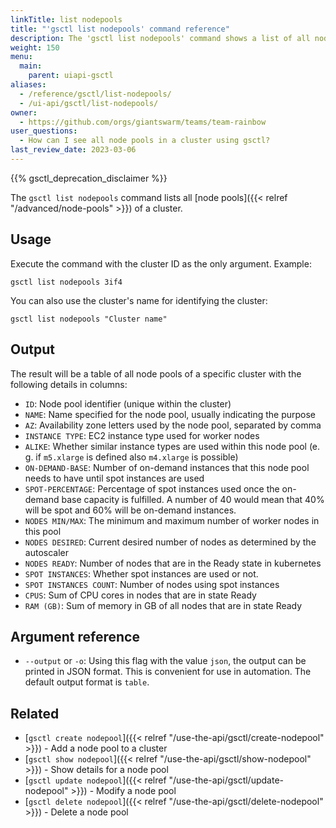```yaml
---
linkTitle: list nodepools
title: "'gsctl list nodepools' command reference"
description: The 'gsctl list nodepools' command shows a list of all node pools in a workload cluster.
weight: 150
menu:
  main:
    parent: uiapi-gsctl
aliases:
  - /reference/gsctl/list-nodepools/
  - /ui-api/gsctl/list-nodepools/
owner:
  - https://github.com/orgs/giantswarm/teams/team-rainbow
user_questions:
  - How can I see all node pools in a cluster using gsctl?
last_review_date: 2023-03-06
---
```


{{% gsctl_deprecation_disclaimer %}}

The `gsctl list nodepools` command lists all [node pools]({{< relref "/advanced/node-pools" >}}) of a cluster.

## Usage

Execute the command with the cluster ID as the only argument. Example:

```nohighlight
gsctl list nodepools 3if4
```

You can also use the cluster's name for identifying the cluster:

```nohighlight
gsctl list nodepools "Cluster name"
```

## Output

The result will be a table of all node pools of a specific cluster with the following details in columns:

- `ID`:                    Node pool identifier (unique within the cluster)
- `NAME`:                  Name specified for the node pool, usually indicating the purpose
- `AZ`:                    Availability zone letters used by the node pool, separated by comma
- `INSTANCE TYPE`:         EC2 instance type used for worker nodes
- `ALIKE`:                 Whether similar instance types are used within this node pool (e. g. if `m5.xlarge` is defined also `m4.xlarge` is possible)
- `ON-DEMAND-BASE`:        Number of on-demand instances that this node pool needs to have until spot instances are used
- `SPOT-PERCENTAGE`:       Percentage of spot instances used once the on-demand base capacity is fulfilled. A number of 40 would mean that 40% will be spot and 60% will be on-demand instances.
- `NODES MIN/MAX`:         The minimum and maximum number of worker nodes in this pool
- `NODES DESIRED`:         Current desired number of nodes as determined by the autoscaler
- `NODES READY`:           Number of nodes that are in the Ready state in kubernetes
- `SPOT INSTANCES`:        Whether spot instances are used or not.
- `SPOT INSTANCES COUNT`:  Number of nodes using spot instances
- `CPUS`:                  Sum of CPU cores in nodes that are in state Ready
- `RAM (GB)`:              Sum of memory in GB of all nodes that are in state Ready

## Argument reference

- `--output` or `-o`: Using this flag with the value `json`, the output can be printed in JSON format. This is convenient for use in automation. The default output format is `table`.

## Related

- [`gsctl create nodepool`]({{< relref "/use-the-api/gsctl/create-nodepool" >}}) - Add a node pool to a cluster
- [`gsctl show nodepool`]({{< relref "/use-the-api/gsctl/show-nodepool" >}}) - Show details for a node pool
- [`gsctl update nodepool`]({{< relref "/use-the-api/gsctl/update-nodepool" >}}) - Modify a node pool
- [`gsctl delete nodepool`]({{< relref "/use-the-api/gsctl/delete-nodepool" >}}) - Delete a node pool
